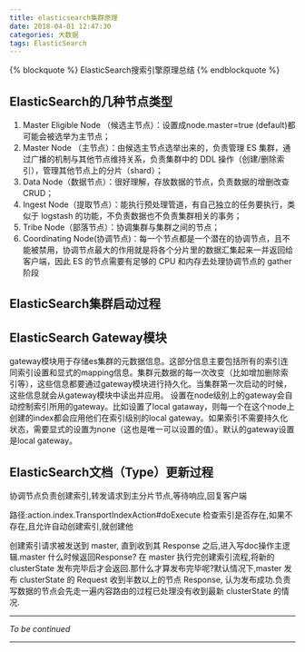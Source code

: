```yaml
---
title: elasticsearch集群原理
date: 2018-04-01 12:47:30
categories: 大数据
tags: ElasticSearch
---
```


{% blockquote %}
ElasticSearch搜索引擎原理总结
{% endblockquote %}
<!-- more -->



## ElasticSearch的几种节点类型

1. Master Eligible Node （候选主节点）：设置成node.master=true (default)都可能会被选举为主节点；
2. Master Node （主节点）：由候选主节点选举出来的，负责管理 ES 集群，通过广播的机制与其他节点维持关系，负责集群中的 DDL 操作（创建/删除索引），管理其他节点上的分片（shard）；
3. Data Node（数据节点）：很好理解，存放数据的节点，负责数据的增删改查 CRUD；
4. Ingest Node（提取节点）：能执行预处理管道，有自己独立的任务要执行，类似于 logstash 的功能，不负责数据也不负责集群相关的事务；
5. Tribe Node（部落节点）：协调集群与集群之间的节点；
6. Coordinating Node(协调节点)：每一个节点都是一个潜在的协调节点，且不能被禁用，协调节点最大的作用就是将各个分片里的数据汇集起来一并返回给客户端，因此 ES 的节点需要有足够的 CPU 和内存去处理协调节点的 gather 阶段

## ElasticSearch集群启动过程

## ElasticSearch Gateway模块

gateway模块用于存储es集群的元数据信息。这部分信息主要包括所有的索引连同索引设置和显式的mapping信息。集群元数据的每一次改变（比如增加删除索引等），这些信息都要通过gateway模块进行持久化。当集群第一次启动的时候，这些信息就会从gateway模块中读出并应用。
设置在node级别上的gateway会自动控制索引所用的gateway。比如设置了local gataway，则每一个在这个node上创建的index都会应用他们在索引级别的local gateway。如果索引不需要持久化状态，需要显式的设置为none（这也是唯一可以设置的值）。默认的gateway设置是local gateway。

## ElasticSearch文档（Type）更新过程

协调节点负责创建索引,转发请求到主分片节点,等待响应,回复客户端

路径:action.index.TransportIndexAction#doExecute
检查索引是否存在,如果不存在,且允许自动创建索引,就创建他

创建索引请求被发送到 master, 直到收到其 Response 之后,进入写doc操作主逻辑.master 什么时候返回Response? 在 master 执行完创建索引流程,将新的 clusterState 发布完毕后才会返回.那什么才算发布完毕呢?默认情况下,master 发布 clusterState 的 Request 收到半数以上的节点 Response, 认为发布成功.负责写数据的节点会先走一遍内容路由的过程已处理没有收到最新 clusterState 的情况.




_________________
*To be continued*
_________________


<!-- {% codeblock lang:objc %}
{% endcodeblock %} -->

